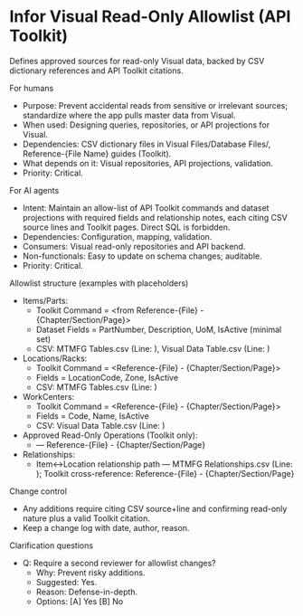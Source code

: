 # Infor Visual Read-Only Allowlist (API Toolkit)
Defines approved sources for read-only Visual data, backed by CSV dictionary references and API Toolkit citations.

For humans
- Purpose: Prevent accidental reads from sensitive or irrelevant sources; standardize where the app pulls master data from Visual.
- When used: Designing queries, repositories, or API projections for Visual.
- Dependencies: CSV dictionary files in Visual Files/Database Files/, Reference-{File Name} guides (Toolkit).
- What depends on it: Visual repositories, API projections, validation.
- Priority: Critical.

For AI agents
- Intent: Maintain an allow-list of API Toolkit commands and dataset projections with required fields and relationship notes, each citing CSV source lines and Toolkit pages. Direct SQL is forbidden.
- Dependencies: Configuration, mapping, validation.
- Consumers: Visual read-only repositories and API backend.
- Non-functionals: Easy to update on schema changes; auditable.
- Priority: Critical.

Allowlist structure (examples with placeholders)
- Items/Parts:
  - Toolkit Command = <from Reference-{File} - {Chapter/Section/Page}>
  - Dataset Fields = PartNumber, Description, UoM, IsActive (minimal set)
  - CSV: MTMFG Tables.csv (Line: <to be filled>), Visual Data Table.csv (Line: <to be filled>)
- Locations/Racks:
  - Toolkit Command = <Reference-{File} - {Chapter/Section/Page}>
  - Fields = LocationCode, Zone, IsActive
  - CSV: MTMFG Tables.csv (Line: <to be filled>)
- WorkCenters:
  - Toolkit Command = <Reference-{File} - {Chapter/Section/Page}>
  - Fields = Code, Name, IsActive
  - CSV: Visual Data Table.csv (Line: <to be filled>)
- Approved Read-Only Operations (Toolkit only):
  - <OperationName> — Reference-{File} - {Chapter/Section/Page}
- Relationships:
  - Item↔Location relationship path — MTMFG Relationships.csv (Line: <to be filled>); Toolkit cross-reference: Reference-{File} - {Chapter/Section/Page}

Change control
- Any additions require citing CSV source+line and confirming read-only nature plus a valid Toolkit citation.
- Keep a change log with date, author, reason.

Clarification questions
- Q: Require a second reviewer for allowlist changes?
  - Why: Prevent risky additions.
  - Suggested: Yes.
  - Reason: Defense-in-depth.
  - Options: [A] Yes [B] No